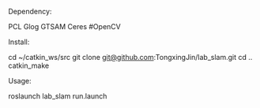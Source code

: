 Dependency:

PCL
Glog
GTSAM
Ceres
#OpenCV


Install:

cd ~/catkin_ws/src
git clone git@github.com:TongxingJin/lab_slam.git
cd ..
catkin_make


Usage:

roslaunch lab_slam run.launch
